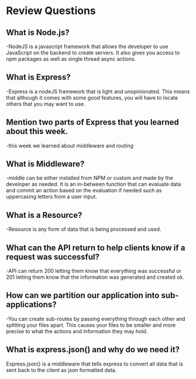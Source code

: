 # Review Questions

## What is Node.js?
-NodeJS is a javascript framework that allows the developer to use JavaScript on the backend to create servers. It also gives you access to npm packages as well as single thread async actions.

## What is Express?
-Express is a nodeJS framework that is light and unopinionated. This means that although it comes with some good features, you will have to locate others that you may want to use.

## Mention two parts of Express that you learned about this week.
-this week we learned about middleware and routing

## What is Middleware?
-middle can be either installed from NPM or custom and made by the developer as needed. It is an in-between function that can evaluate data and commit an action based on the evaluation if needed such as uppercasing letters from a user input.

## What is a Resource?
-Resource is any form of data that is being processed and used.

## What can the API return to help clients know if a request was successful?
-API can return 200 letting them know that everything was successful or 201 letting them know that the information was generated and created ok.

## How can we partition our application into sub-applications?
-You can create sub-routes by passing everything through each other and splitting your files apart. This causes your files to be smaller and more precise to what the actions and information they may hold.

## What is express.json() and why do we need it?
Express.json() is a middleware that tells express to convert all data that is sent back to the client as json formatted data.